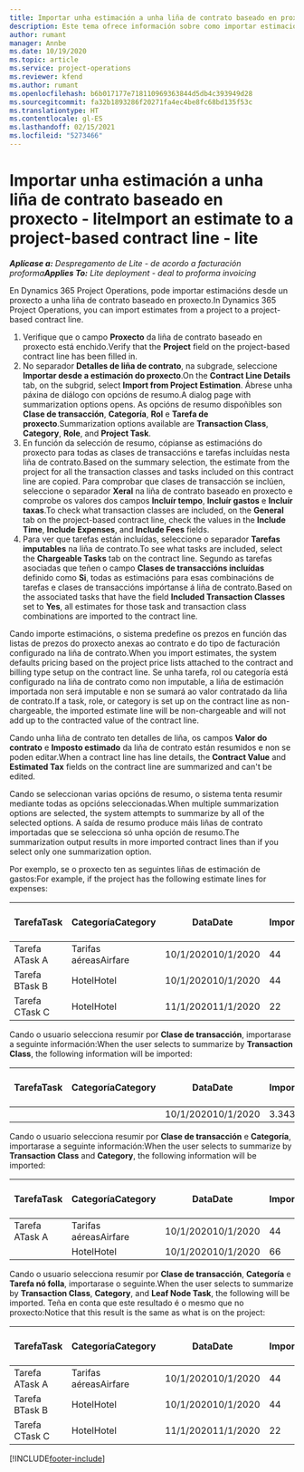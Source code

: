```yaml
---
title: Importar unha estimación a unha liña de contrato baseado en proxecto - lite
description: Este tema ofrece información sobre como importar estimacións financeiras dun proxecto a unha liña de contrato.
author: rumant
manager: Annbe
ms.date: 10/19/2020
ms.topic: article
ms.service: project-operations
ms.reviewer: kfend
ms.author: rumant
ms.openlocfilehash: b6b017177e718110969363844d5db4c393949d28
ms.sourcegitcommit: fa32b1893286f20271fa4ec4be8fc68bd135f53c
ms.translationtype: HT
ms.contentlocale: gl-ES
ms.lasthandoff: 02/15/2021
ms.locfileid: "5273466"
---
```

# <a name="import-an-estimate-to-a-project-based-contract-line---lite"></a><span data-ttu-id="6eb99-103">Importar unha estimación a unha liña de contrato baseado en proxecto - lite</span><span class="sxs-lookup"><span data-stu-id="6eb99-103">Import an estimate to a project-based contract line - lite</span></span>

<span data-ttu-id="6eb99-104">_**Aplícase a:** Despregamento de Lite - de acordo a facturación proforma_</span><span class="sxs-lookup"><span data-stu-id="6eb99-104">_**Applies To:** Lite deployment - deal to proforma invoicing_</span></span>

<span data-ttu-id="6eb99-105">En Dynamics 365 Project Operations, pode importar estimacións desde un proxecto a unha liña de contrato baseado en proxecto.</span><span class="sxs-lookup"><span data-stu-id="6eb99-105">In Dynamics 365 Project Operations, you can import estimates from a project to a project-based contract line.</span></span>

1. <span data-ttu-id="6eb99-106">Verifique que o campo **Proxecto** da liña de contrato baseado en proxecto está enchido.</span><span class="sxs-lookup"><span data-stu-id="6eb99-106">Verify that the **Project** field on the project-based contract line has been filled in.</span></span>
2. <span data-ttu-id="6eb99-107">No separador **Detalles de liña de contrato**, na subgrade, seleccione **Importar desde a estimación do proxecto**.</span><span class="sxs-lookup"><span data-stu-id="6eb99-107">On the **Contract Line Details** tab, on the subgrid, select **Import from Project Estimation**.</span></span> <span data-ttu-id="6eb99-108">Ábrese unha páxina de diálogo con opcións de resumo.</span><span class="sxs-lookup"><span data-stu-id="6eb99-108">A dialog page with summarization options opens.</span></span> <span data-ttu-id="6eb99-109">As opcións de resumo dispoñibles son **Clase de transacción**, **Categoría**, **Rol** e **Tarefa de proxecto**.</span><span class="sxs-lookup"><span data-stu-id="6eb99-109">Summarization options available are **Transaction Class**, **Category**, **Role**, and **Project Task**.</span></span>
3. <span data-ttu-id="6eb99-110">En función da selección de resumo, cópianse as estimacións do proxecto para todas as clases de transaccións e tarefas incluídas nesta liña de contrato.</span><span class="sxs-lookup"><span data-stu-id="6eb99-110">Based on the summary selection, the estimate from the project for all the transaction classes and tasks included on this contract line are copied.</span></span> <span data-ttu-id="6eb99-111">Para comprobar que clases de transacción se inclúen, seleccione o separador **Xeral** na liña de contrato baseado en proxecto e comprobe os valores dos campos **Incluír tempo**, **Incluír gastos** e **Incluír taxas**.</span><span class="sxs-lookup"><span data-stu-id="6eb99-111">To check what transaction classes are included, on the **General** tab on the project-based contract line, check the values in the **Include Time**, **Include Expenses**, and **Include Fees** fields.</span></span> 
4. <span data-ttu-id="6eb99-112">Para ver que tarefas están incluídas, seleccione o separador **Tarefas imputables** na liña de contrato.</span><span class="sxs-lookup"><span data-stu-id="6eb99-112">To see what tasks are included, select the **Chargeable Tasks** tab on the contract line.</span></span> <span data-ttu-id="6eb99-113">Segundo as tarefas asociadas que teñen o campo **Clases de transaccións incluídas** definido como **Si**, todas as estimacións para esas combinacións de tarefas e clases de transaccións impórtanse á liña de contrato.</span><span class="sxs-lookup"><span data-stu-id="6eb99-113">Based on the associated tasks that have the field **Included Transaction Classes** set to **Yes**, all estimates for those task and transaction class combinations are imported to the contract line.</span></span>

<span data-ttu-id="6eb99-114">Cando importe estimacións, o sistema predefine os prezos en función das listas de prezos do proxecto anexas ao contrato e do tipo de facturación configurado na liña de contrato.</span><span class="sxs-lookup"><span data-stu-id="6eb99-114">When you import estimates, the system defaults pricing based on the project price lists attached to the contract and billing type setup on the contract line.</span></span> <span data-ttu-id="6eb99-115">Se unha tarefa, rol ou categoría está configurado na liña de contrato como non imputable, a liña de estimación importada non será imputable e non se sumará ao valor contratado da liña de contrato.</span><span class="sxs-lookup"><span data-stu-id="6eb99-115">If a task, role, or category is set up on the contract line as non-chargeable, the imported estimate line will be non-chargeable and will not add up to the contracted value of the contract line.</span></span>

<span data-ttu-id="6eb99-116">Cando unha liña de contrato ten detalles de liña, os campos **Valor do contrato** e **Imposto estimado** da liña de contrato están resumidos e non se poden editar.</span><span class="sxs-lookup"><span data-stu-id="6eb99-116">When a contract line has line details, the **Contract Value** and **Estimated Tax** fields on the contract line are summarized and can't be edited.</span></span>

<span data-ttu-id="6eb99-117">Cando se seleccionan varias opcións de resumo, o sistema tenta resumir mediante todas as opcións seleccionadas.</span><span class="sxs-lookup"><span data-stu-id="6eb99-117">When multiple summarization options are selected, the system attempts to summarize by all of the selected options.</span></span> <span data-ttu-id="6eb99-118">A saída de resumo produce máis liñas de contrato importadas que se selecciona só unha opción de resumo.</span><span class="sxs-lookup"><span data-stu-id="6eb99-118">The summarization output results in more imported contract lines than if you select only one summarization option.</span></span>

<span data-ttu-id="6eb99-119">Por exemplo, se o proxecto ten as seguintes liñas de estimación de gastos:</span><span class="sxs-lookup"><span data-stu-id="6eb99-119">For example, if the project has the following estimate lines for expenses:</span></span>

| <span data-ttu-id="6eb99-120">Tarefa</span><span class="sxs-lookup"><span data-stu-id="6eb99-120">Task</span></span> | <span data-ttu-id="6eb99-121">Categoría</span><span class="sxs-lookup"><span data-stu-id="6eb99-121">Category</span></span> | <span data-ttu-id="6eb99-122">Data</span><span class="sxs-lookup"><span data-stu-id="6eb99-122">Date</span></span> | <span data-ttu-id="6eb99-123">Importe</span><span class="sxs-lookup"><span data-stu-id="6eb99-123">Quantity</span></span> | <span data-ttu-id="6eb99-124">Prezo por unidade</span><span class="sxs-lookup"><span data-stu-id="6eb99-124">Unit price</span></span> | <span data-ttu-id="6eb99-125">Importe </span><span class="sxs-lookup"><span data-stu-id="6eb99-125">Amount</span></span> |
| --- | --- | --- | --- | --- | --- |
| <span data-ttu-id="6eb99-126">Tarefa A</span><span class="sxs-lookup"><span data-stu-id="6eb99-126">Task A</span></span> | <span data-ttu-id="6eb99-127">Tarifas aéreas</span><span class="sxs-lookup"><span data-stu-id="6eb99-127">Airfare</span></span> | <span data-ttu-id="6eb99-128">10/1/2020</span><span class="sxs-lookup"><span data-stu-id="6eb99-128">10/1/2020</span></span> | <span data-ttu-id="6eb99-129">4</span><span class="sxs-lookup"><span data-stu-id="6eb99-129">4</span></span> | <span data-ttu-id="6eb99-130">400</span><span class="sxs-lookup"><span data-stu-id="6eb99-130">400</span></span> | <span data-ttu-id="6eb99-131">1600</span><span class="sxs-lookup"><span data-stu-id="6eb99-131">1600</span></span> |
| <span data-ttu-id="6eb99-132">Tarefa B</span><span class="sxs-lookup"><span data-stu-id="6eb99-132">Task B</span></span> | <span data-ttu-id="6eb99-133">Hotel</span><span class="sxs-lookup"><span data-stu-id="6eb99-133">Hotel</span></span> | <span data-ttu-id="6eb99-134">10/1/2020</span><span class="sxs-lookup"><span data-stu-id="6eb99-134">10/1/2020</span></span> | <span data-ttu-id="6eb99-135">4</span><span class="sxs-lookup"><span data-stu-id="6eb99-135">4</span></span> | <span data-ttu-id="6eb99-136">200</span><span class="sxs-lookup"><span data-stu-id="6eb99-136">200</span></span> | <span data-ttu-id="6eb99-137">800</span><span class="sxs-lookup"><span data-stu-id="6eb99-137">800</span></span> |
| <span data-ttu-id="6eb99-138">Tarefa C</span><span class="sxs-lookup"><span data-stu-id="6eb99-138">Task C</span></span> | <span data-ttu-id="6eb99-139">Hotel</span><span class="sxs-lookup"><span data-stu-id="6eb99-139">Hotel</span></span> | <span data-ttu-id="6eb99-140">11/1/2020</span><span class="sxs-lookup"><span data-stu-id="6eb99-140">11/1/2020</span></span> | <span data-ttu-id="6eb99-141">2</span><span class="sxs-lookup"><span data-stu-id="6eb99-141">2</span></span> | <span data-ttu-id="6eb99-142">200</span><span class="sxs-lookup"><span data-stu-id="6eb99-142">200</span></span> | <span data-ttu-id="6eb99-143">400</span><span class="sxs-lookup"><span data-stu-id="6eb99-143">400</span></span> |

<span data-ttu-id="6eb99-144">Cando o usuario selecciona resumir por **Clase de transacción**, importarase a seguinte información:</span><span class="sxs-lookup"><span data-stu-id="6eb99-144">When the user selects to summarize by **Transaction Class**, the following information will be imported:</span></span>

| <span data-ttu-id="6eb99-145">Tarefa</span><span class="sxs-lookup"><span data-stu-id="6eb99-145">Task</span></span> | <span data-ttu-id="6eb99-146">Categoría</span><span class="sxs-lookup"><span data-stu-id="6eb99-146">Category</span></span> | <span data-ttu-id="6eb99-147">Data</span><span class="sxs-lookup"><span data-stu-id="6eb99-147">Date</span></span> | <span data-ttu-id="6eb99-148">Importe</span><span class="sxs-lookup"><span data-stu-id="6eb99-148">Quantity</span></span> | <span data-ttu-id="6eb99-149">Prezo por unidade</span><span class="sxs-lookup"><span data-stu-id="6eb99-149">Unit price</span></span> | <span data-ttu-id="6eb99-150">Importe </span><span class="sxs-lookup"><span data-stu-id="6eb99-150">Amount</span></span> |
| --- | --- | --- | --- | --- | --- |
| &nbsp; | &nbsp; | <span data-ttu-id="6eb99-151">10/1/2020</span><span class="sxs-lookup"><span data-stu-id="6eb99-151">10/1/2020</span></span> | <span data-ttu-id="6eb99-152">3.34</span><span class="sxs-lookup"><span data-stu-id="6eb99-152">3.34</span></span> | <span data-ttu-id="6eb99-153">840</span><span class="sxs-lookup"><span data-stu-id="6eb99-153">840</span></span> | <span data-ttu-id="6eb99-154">2800</span><span class="sxs-lookup"><span data-stu-id="6eb99-154">2800</span></span> |

<span data-ttu-id="6eb99-155">Cando o usuario selecciona resumir por **Clase de transacción** e **Categoría**, importarase a seguinte información:</span><span class="sxs-lookup"><span data-stu-id="6eb99-155">When the user selects to summarize by **Transaction Class** and **Category**, the following information will be imported:</span></span>

| <span data-ttu-id="6eb99-156">Tarefa</span><span class="sxs-lookup"><span data-stu-id="6eb99-156">Task</span></span> | <span data-ttu-id="6eb99-157">Categoría</span><span class="sxs-lookup"><span data-stu-id="6eb99-157">Category</span></span> | <span data-ttu-id="6eb99-158">Data</span><span class="sxs-lookup"><span data-stu-id="6eb99-158">Date</span></span> | <span data-ttu-id="6eb99-159">Importe</span><span class="sxs-lookup"><span data-stu-id="6eb99-159">Quantity</span></span> | <span data-ttu-id="6eb99-160">Prezo por unidade</span><span class="sxs-lookup"><span data-stu-id="6eb99-160">Unit price</span></span> | <span data-ttu-id="6eb99-161">Importe </span><span class="sxs-lookup"><span data-stu-id="6eb99-161">Amount</span></span> |
| --- | --- | --- | --- | --- | --- |
| <span data-ttu-id="6eb99-162">Tarefa A</span><span class="sxs-lookup"><span data-stu-id="6eb99-162">Task A</span></span> | <span data-ttu-id="6eb99-163">Tarifas aéreas</span><span class="sxs-lookup"><span data-stu-id="6eb99-163">Airfare</span></span> | <span data-ttu-id="6eb99-164">10/1/2020</span><span class="sxs-lookup"><span data-stu-id="6eb99-164">10/1/2020</span></span> | <span data-ttu-id="6eb99-165">4</span><span class="sxs-lookup"><span data-stu-id="6eb99-165">4</span></span> | <span data-ttu-id="6eb99-166">400</span><span class="sxs-lookup"><span data-stu-id="6eb99-166">400</span></span> | <span data-ttu-id="6eb99-167">1600</span><span class="sxs-lookup"><span data-stu-id="6eb99-167">1600</span></span> |
| &nbsp;| <span data-ttu-id="6eb99-168">Hotel</span><span class="sxs-lookup"><span data-stu-id="6eb99-168">Hotel</span></span> | <span data-ttu-id="6eb99-169">10/1/2020</span><span class="sxs-lookup"><span data-stu-id="6eb99-169">10/1/2020</span></span> | <span data-ttu-id="6eb99-170">6</span><span class="sxs-lookup"><span data-stu-id="6eb99-170">6</span></span> | <span data-ttu-id="6eb99-171">200</span><span class="sxs-lookup"><span data-stu-id="6eb99-171">200</span></span> | <span data-ttu-id="6eb99-172">1200</span><span class="sxs-lookup"><span data-stu-id="6eb99-172">1200</span></span> |

<span data-ttu-id="6eb99-173">Cando o usuario selecciona resumir por **Clase de transacción**, **Categoría** e **Tarefa nó folla**, importarase o seguinte.</span><span class="sxs-lookup"><span data-stu-id="6eb99-173">When the user selects to summarize by **Transaction Class**, **Category**, and **Leaf Node Task**, the following will be imported.</span></span> <span data-ttu-id="6eb99-174">Teña en conta que este resultado é o mesmo que no proxecto:</span><span class="sxs-lookup"><span data-stu-id="6eb99-174">Notice that this result is the same as what is on the project:</span></span>

| <span data-ttu-id="6eb99-175">Tarefa</span><span class="sxs-lookup"><span data-stu-id="6eb99-175">Task</span></span> | <span data-ttu-id="6eb99-176">Categoría</span><span class="sxs-lookup"><span data-stu-id="6eb99-176">Category</span></span> | <span data-ttu-id="6eb99-177">Data</span><span class="sxs-lookup"><span data-stu-id="6eb99-177">Date</span></span> | <span data-ttu-id="6eb99-178">Importe</span><span class="sxs-lookup"><span data-stu-id="6eb99-178">Quantity</span></span> | <span data-ttu-id="6eb99-179">Prezo por unidade</span><span class="sxs-lookup"><span data-stu-id="6eb99-179">Unit price</span></span> | <span data-ttu-id="6eb99-180">Importe </span><span class="sxs-lookup"><span data-stu-id="6eb99-180">Amount</span></span> |
| --- | --- | --- | --- | --- | --- |
| <span data-ttu-id="6eb99-181">Tarefa A</span><span class="sxs-lookup"><span data-stu-id="6eb99-181">Task A</span></span> | <span data-ttu-id="6eb99-182">Tarifas aéreas</span><span class="sxs-lookup"><span data-stu-id="6eb99-182">Airfare</span></span> | <span data-ttu-id="6eb99-183">10/1/2020</span><span class="sxs-lookup"><span data-stu-id="6eb99-183">10/1/2020</span></span> | <span data-ttu-id="6eb99-184">4</span><span class="sxs-lookup"><span data-stu-id="6eb99-184">4</span></span> | <span data-ttu-id="6eb99-185">400</span><span class="sxs-lookup"><span data-stu-id="6eb99-185">400</span></span> | <span data-ttu-id="6eb99-186">1600</span><span class="sxs-lookup"><span data-stu-id="6eb99-186">1600</span></span> |
| <span data-ttu-id="6eb99-187">Tarefa B</span><span class="sxs-lookup"><span data-stu-id="6eb99-187">Task B</span></span> | <span data-ttu-id="6eb99-188">Hotel</span><span class="sxs-lookup"><span data-stu-id="6eb99-188">Hotel</span></span> | <span data-ttu-id="6eb99-189">10/1/2020</span><span class="sxs-lookup"><span data-stu-id="6eb99-189">10/1/2020</span></span> | <span data-ttu-id="6eb99-190">4</span><span class="sxs-lookup"><span data-stu-id="6eb99-190">4</span></span> | <span data-ttu-id="6eb99-191">200</span><span class="sxs-lookup"><span data-stu-id="6eb99-191">200</span></span> | <span data-ttu-id="6eb99-192">800</span><span class="sxs-lookup"><span data-stu-id="6eb99-192">800</span></span> |
| <span data-ttu-id="6eb99-193">Tarefa C</span><span class="sxs-lookup"><span data-stu-id="6eb99-193">Task C</span></span> | <span data-ttu-id="6eb99-194">Hotel</span><span class="sxs-lookup"><span data-stu-id="6eb99-194">Hotel</span></span> | <span data-ttu-id="6eb99-195">11/1/2020</span><span class="sxs-lookup"><span data-stu-id="6eb99-195">11/1/2020</span></span> | <span data-ttu-id="6eb99-196">2</span><span class="sxs-lookup"><span data-stu-id="6eb99-196">2</span></span> | <span data-ttu-id="6eb99-197">200</span><span class="sxs-lookup"><span data-stu-id="6eb99-197">200</span></span> | <span data-ttu-id="6eb99-198">400</span><span class="sxs-lookup"><span data-stu-id="6eb99-198">400</span></span> |


[!INCLUDE[footer-include](../../includes/footer-banner.md)]